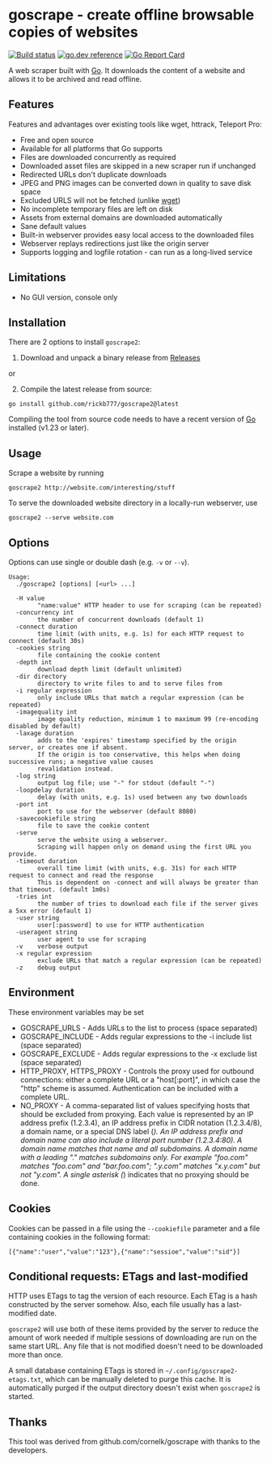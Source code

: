 # goscrape - create offline browsable copies of websites

[![Build status](https://github.com/rickb777/goscrape2/actions/workflows/go.yaml/badge.svg?branch=main)](https://github.com/rickb777/goscrape2/actions)
[![go.dev reference](https://img.shields.io/badge/go.dev-reference-007d9c?logo=go&logoColor=white&style=flat-square)](https://pkg.go.dev/github.com/rickb777/goscrape2)
[![Go Report Card](https://goreportcard.com/badge/github.com/rickb777/goscrape2)](https://goreportcard.com/report/github.com/rickb777/goscrape2)

A web scraper built with [Go](https://go.dev/). It downloads the content of a website and allows it to be archived and
read offline.

## Features

Features and advantages over existing tools like wget, httrack, Teleport Pro:

* Free and open source
* Available for all platforms that Go supports
* Files are downloaded concurrently as required
* Downloaded asset files are skipped in a new scraper run if unchanged
* Redirected URLs don't duplicate downloads
* JPEG and PNG images can be converted down in quality to save disk space
* Excluded URLS will not be fetched (unlike [wget](https://savannah.gnu.org/bugs/?20808))
* No incomplete temporary files are left on disk
* Assets from external domains are downloaded automatically
* Sane default values
* Built-in webserver provides easy local access to the downloaded files
* Webserver replays redirections just like the origin server
* Supports logging and logfile rotation - can run as a long-lived service

## Limitations

* No GUI version, console only

## Installation

There are 2 options to install `goscrape2`:

1. Download and unpack a binary release from [Releases](https://github.com/rickb777/goscrape2/releases)

or

2. Compile the latest release from source:

```
go install github.com/rickb777/goscrape2@latest
```

Compiling the tool from source code needs to have a recent version of [Go](https://go.dev/) installed (v1.23 or later).

## Usage

Scrape a website by running

```
goscrape2 http://website.com/interesting/stuff
```

To serve the downloaded website directory in a locally-run webserver, use

```
goscrape2 --serve website.com
```

## Options

Options can use single or double dash (e.g. `-v` or `--v`).

```
Usage:
  ./goscrape2 [options] [<url> ...]

  -H value
    	"name:value" HTTP header to use for scraping (can be repeated)
  -concurrency int
    	the number of concurrent downloads (default 1)
  -connect duration
    	time limit (with units, e.g. 1s) for each HTTP request to connect (default 30s)
  -cookies string
    	file containing the cookie content
  -depth int
    	download depth limit (default unlimited)
  -dir directory
    	directory to write files to and to serve files from
  -i regular expression
    	only include URLs that match a regular expression (can be repeated)
  -imagequality int
    	image quality reduction, minimum 1 to maximum 99 (re-encoding disabled by default)
  -laxage duration
    	adds to the 'expires' timestamp specified by the origin server, or creates one if absent.
    	If the origin is too conservative, this helps when doing successive runs; a negative value causes
    	revalidation instead.
  -log string
    	output log file; use "-" for stdout (default "-")
  -loopdelay duration
    	delay (with units, e.g. 1s) used between any two downloads
  -port int
    	port to use for the webserver (default 8080)
  -savecookiefile string
    	file to save the cookie content
  -serve
    	serve the website using a webserver.
    	Scraping will happen only on demand using the first URL you provide.
  -timeout duration
    	overall time limit (with units, e.g. 31s) for each HTTP request to connect and read the response
    	This is dependent on -connect and will always be greater than that timeout. (default 1m0s)
  -tries int
    	the number of tries to download each file if the server gives a 5xx error (default 1)
  -user string
    	user[:password] to use for HTTP authentication
  -useragent string
    	user agent to use for scraping
  -v	verbose output
  -x regular expression
    	exclude URLs that match a regular expression (can be repeated)
  -z	debug output
```

## Environment

These environment variables may be set

* GOSCRAPE_URLS - Adds URLs to the list to process (space separated)
* GOSCRAPE_INCLUDE - Adds regular expressions to the -i include list (space separated)
* GOSCRAPE_EXCLUDE - Adds regular expressions to the -x exclude list (space separated)
* HTTP_PROXY, HTTPS_PROXY - Controls the proxy used for outbound connections: either a complete URL or a "host[:port]",
  in which case the "http" scheme is assumed. Authentication can be included with a complete URL.
* NO_PROXY - A comma-separated list of values specifying hosts that should be excluded from proxying. Each value is
  represented by an IP address prefix (1.2.3.4), an IP address prefix in CIDR notation (1.2.3.4/8), a domain name, or a
  special DNS label (*). An IP address prefix and domain name can also include a literal port number (1.2.3.4:80). A
  domain name matches that name and all subdomains. A domain name with a leading "." matches subdomains only. For
  example "foo.com" matches "foo.com" and "bar.foo.com"; ".y.com" matches "x.y.com" but not "y.com". A single
  asterisk (*) indicates that no proxying should be done.

## Cookies

Cookies can be passed in a file using the `--cookiefile` parameter and a file containing
cookies in the following format:

```
[{"name":"user","value":"123"},{"name":"sessioe","value":"sid"}]
```

## Conditional requests: ETags and last-modified

HTTP uses ETags to tag the version of each resource. Each ETag is a hash constructed by
the server somehow. Also, each file usually has a last-modified date.

`goscrape2` will use both of these items provided by the server to reduce the amount of
work needed if multiple sessions of downloading are run on the same start URL. Any file
that is not modified doesn't need to be downloaded more than once.

A small database containing ETags is stored in `~/.config/goscrape2-etags.txt`, which can
be manually deleted to purge this cache. It is automatically purged if the output directory
doesn't exist when `goscrape2` is started.

## Thanks

This tool was derived from github.com/cornelk/goscrape with thanks to the developers.
